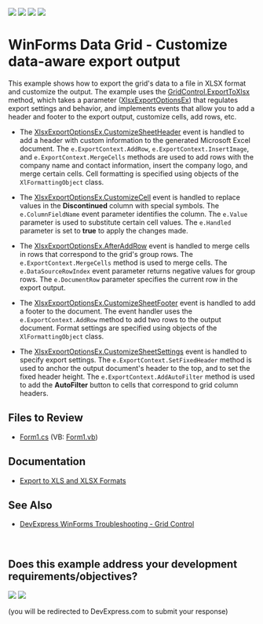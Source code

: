 <!-- default badges list -->
![](https://img.shields.io/endpoint?url=https://codecentral.devexpress.com/api/v1/VersionRange/128627083/15.1.3%2B)
[![](https://img.shields.io/badge/Open_in_DevExpress_Support_Center-FF7200?style=flat-square&logo=DevExpress&logoColor=white)](https://supportcenter.devexpress.com/ticket/details/T247610)
[![](https://img.shields.io/badge/📖_How_to_use_DevExpress_Examples-e9f6fc?style=flat-square)](https://docs.devexpress.com/GeneralInformation/403183)
[![](https://img.shields.io/badge/💬_Leave_Feedback-feecdd?style=flat-square)](#does-this-example-address-your-development-requirementsobjectives)
<!-- default badges end -->

# WinForms Data Grid - Customize data-aware export output

This example shows how to export the grid's data to a file in XLSX format and customize the output. The example uses the [GridControl.ExportToXlsx](https://docs.devexpress.com/WindowsForms/DevExpress.XtraGrid.GridControl.ExportToXlsx(System.String-DevExpress.XtraPrinting.XlsxExportOptions)) method, which takes a parameter ([XlsxExportOptionsEx](https://docs.devexpress.com/CoreLibraries/DevExpress.XtraPrinting.XlsxExportOptionsEx)) that regulates export settings and behavior, and implements events that allow you to add a header and footer to the export output, customize cells, add rows, etc.

* The [XlsxExportOptionsEx.CustomizeSheetHeader](https://docs.devexpress.com/CoreLibraries/DevExpress.XtraPrinting.XlsxExportOptionsEx.CustomizeSheetHeader) event is handled to add a header with custom information to the generated Microsoft Excel document. The `e.ExportContext.AddRow`, `e.ExportContext.InsertImage`, and `e.ExportContext.MergeCells` methods are used to add rows with the company name and contact information, insert the company logo, and merge certain cells. Cell formatting is specified using objects of the `XlFormattingObject` class.

* The [XlsxExportOptionsEx.CustomizeCell](https://docs.devexpress.com/CoreLibraries/DevExpress.XtraPrinting.XlsxExportOptionsEx.CustomizeCell) event is handled to replace values in the **Discontinued** column with special symbols. The `e.ColumnFieldName` event parameter identifies the column. The `e.Value` parameter is used to substitute certain cell values. The `e.Handled` parameter is set to **true** to apply the changes made.

* The [XlsxExportOptionsEx.AfterAddRow](https://docs.devexpress.com/CoreLibraries/DevExpress.XtraPrinting.XlsxExportOptionsEx.AfterAddRow) event is handled to merge cells in rows that correspond to the grid's group rows. The `e.ExportContext.MergeCells` method is used to merge cells. The `e.DataSourceRowIndex` event parameter returns negative values for group rows. The `e.DocumentRow` parameter specifies the current row in the export output.

* The [XlsxExportOptionsEx.CustomizeSheetFooter](https://docs.devexpress.com/CoreLibraries/DevExpress.XtraPrinting.XlsExportOptionsEx.CustomizeSheetFooter) event is handled to add a footer to the document. The event handler uses the `e.ExportContext.AddRow` method to add two rows to the output document. Format settings are specified using objects of the `XlFormattingObject` class.

* The [XlsxExportOptionsEx.CustomizeSheetSettings](https://docs.devexpress.com/CoreLibraries/DevExpress.XtraPrinting.XlsxExportOptionsEx.CustomizeSheetSettings) event is handled to specify export settings. The `e.ExportContext.SetFixedHeader` method is used to anchor the output document's header to the top, and to set the fixed header height. The `e.ExportContext.AddAutoFilter` method is used to add the **AutoFilter** button to cells that correspond to grid column headers.</p>


## Files to Review

* [Form1.cs](./CS/GridDataAwareExportCustomization/Form1.cs) (VB: [Form1.vb](./VB/GridDataAwareExportCustomization/Form1.vb))

## Documentation

* [Export to XLS and XLSX Formats](https://docs.devexpress.com/WindowsForms/17733/controls-and-libraries/data-grid/export-and-printing/export-to-xls-and-xlsx-formats)

## See Also

* [DevExpress WinForms Troubleshooting - Grid Control](https://go.devexpress.com/CheatSheets_WinForms_Examples_T934742.aspx)

<br/>


<!-- feedback -->
## Does this example address your development requirements/objectives?

[<img src="https://www.devexpress.com/support/examples/i/yes-button.svg"/>](https://www.devexpress.com/support/examples/survey.xml?utm_source=github&utm_campaign=winforms-grid-customize-data-aware-export-output&~~~was_helpful=yes) [<img src="https://www.devexpress.com/support/examples/i/no-button.svg"/>](https://www.devexpress.com/support/examples/survey.xml?utm_source=github&utm_campaign=winforms-grid-customize-data-aware-export-output&~~~was_helpful=no)

(you will be redirected to DevExpress.com to submit your response)
<!-- feedback end -->
